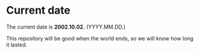 # Current date

The current date is **2002.10.02.** (YYYY.MM.DD.)

This repository will be good when the world ends, so we will know how long it lasted.